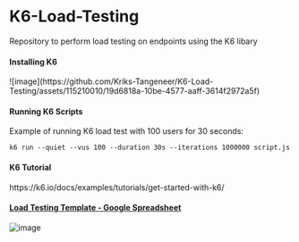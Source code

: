 # K6-Load-Testing
Repository to perform load testing on endpoints using the K6 libary

<h4 href="https://k6.io/docs/get-started/installation/">Installing K6</h4>
![image](https://github.com/Kriks-Tangeneer/K6-Load-Testing/assets/115210010/19d6818a-10be-4577-aaff-3614f2972a5f)

<h4 href="https://k6.io/docs/get-started/running-k6/">Running K6 Scripts</h4>
Example of running K6 load test with 100 users for 30 seconds:

```
k6 run --quiet --vus 100 --duration 30s --iterations 1000000 script.js
```

<h4>K6 Tutorial</h4>
https://k6.io/docs/examples/tutorials/get-started-with-k6/

<a href="https://docs.google.com/spreadsheets/d/11xLfUirPN2ORsaXowEQyLdUNFn0yDI5_Ip6CEaK3Ek0/edit#gid=1118872623"><h4> Load Testing Template - Google Spreadsheet</h4></a>

![image](https://github.com/Kriks-Tangeneer/K6-Load-Testing/assets/115210010/a5db9020-066c-4ee6-bd77-171a601ff710)
